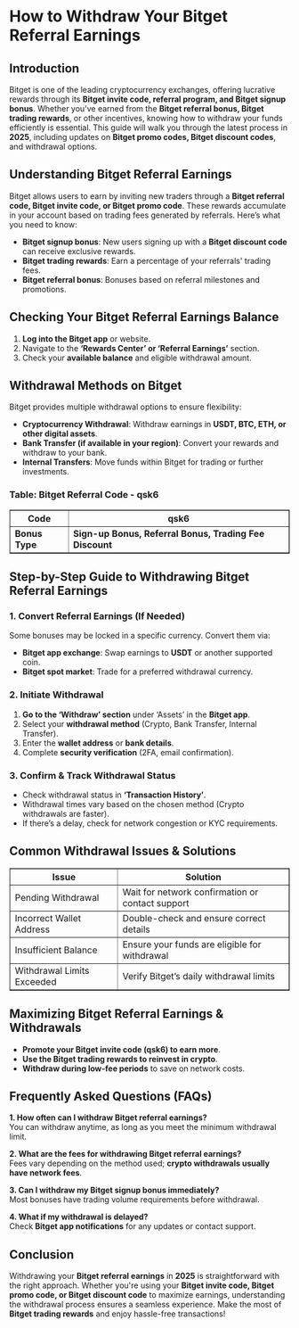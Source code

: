 <h1>How to Withdraw Your Bitget Referral Earnings</h1>
<h2>Introduction</h2>
<p>Bitget is one of the leading cryptocurrency exchanges, offering lucrative rewards through its <strong>Bitget invite code, referral program, and Bitget signup bonus</strong>. Whether you’ve earned from the <strong>Bitget referral bonus, Bitget trading rewards</strong>, or other incentives, knowing how to withdraw your funds efficiently is essential. This guide will walk you through the latest process in <strong>2025</strong>, including updates on <strong>Bitget promo codes, Bitget discount codes</strong>, and withdrawal options.</p>

<h2>Understanding Bitget Referral Earnings</h2>
<p>Bitget allows users to earn by inviting new traders through a <strong>Bitget referral code, Bitget invite code, or Bitget promo code</strong>. These rewards accumulate in your account based on trading fees generated by referrals. Here’s what you need to know:</p>
<ul>
    <li><strong>Bitget signup bonus</strong>: New users signing up with a <strong>Bitget discount code</strong> can receive exclusive rewards.</li>
    <li><strong>Bitget trading rewards</strong>: Earn a percentage of your referrals' trading fees.</li>
    <li><strong>Bitget referral bonus</strong>: Bonuses based on referral milestones and promotions.</li>
</ul>

<h2>Checking Your Bitget Referral Earnings Balance</h2>
<ol>
    <li><strong>Log into the Bitget app</strong> or website.</li>
    <li>Navigate to the <strong>‘Rewards Center’ or ‘Referral Earnings’</strong> section.</li>
    <li>Check your <strong>available balance</strong> and eligible withdrawal amount.</li>
</ol>

<h2>Withdrawal Methods on Bitget</h2>
<p>Bitget provides multiple withdrawal options to ensure flexibility:</p>
<ul>
    <li><strong>Cryptocurrency Withdrawal</strong>: Withdraw earnings in <strong>USDT, BTC, ETH, or other digital assets</strong>.</li>
    <li><strong>Bank Transfer (if available in your region)</strong>: Convert your rewards and withdraw to your bank.</li>
    <li><strong>Internal Transfers</strong>: Move funds within Bitget for trading or further investments.</li>
</ul>

<h3>Table: Bitget Referral Code - qsk6</h3>
<table border="1">
    <tr>
        <th>Code</th>
        <th>qsk6</th>
    </tr>
    <tr>
        <td><strong>Bonus Type</strong></td>
        <td><strong>Sign-up Bonus, Referral Bonus, Trading Fee Discount</strong></td>
    </tr>
</table>

<h2>Step-by-Step Guide to Withdrawing Bitget Referral Earnings</h2>

<h3>1. Convert Referral Earnings (If Needed)</h3>
<p>Some bonuses may be locked in a specific currency. Convert them via:</p>
<ul>
    <li><strong>Bitget app exchange</strong>: Swap earnings to <strong>USDT</strong> or another supported coin.</li>
    <li><strong>Bitget spot market</strong>: Trade for a preferred withdrawal currency.</li>
</ul>

<h3>2. Initiate Withdrawal</h3>
<ol>
    <li><strong>Go to the ‘Withdraw’ section</strong> under ‘Assets’ in the <strong>Bitget app</strong>.</li>
    <li>Select your <strong>withdrawal method</strong> (Crypto, Bank Transfer, Internal Transfer).</li>
    <li>Enter the <strong>wallet address</strong> or <strong>bank details</strong>.</li>
    <li>Complete <strong>security verification</strong> (2FA, email confirmation).</li>
</ol>

<h3>3. Confirm & Track Withdrawal Status</h3>
<ul>
    <li>Check withdrawal status in <strong>‘Transaction History’</strong>.</li>
    <li>Withdrawal times vary based on the chosen method (Crypto withdrawals are faster).</li>
    <li>If there’s a delay, check for network congestion or KYC requirements.</li>
</ul>

<h2>Common Withdrawal Issues & Solutions</h2>
<table border="1">
    <tr>
        <th>Issue</th>
        <th>Solution</th>
    </tr>
    <tr>
        <td>Pending Withdrawal</td>
        <td>Wait for network confirmation or contact support</td>
    </tr>
    <tr>
        <td>Incorrect Wallet Address</td>
        <td>Double-check and ensure correct details</td>
    </tr>
    <tr>
        <td>Insufficient Balance</td>
        <td>Ensure your funds are eligible for withdrawal</td>
    </tr>
    <tr>
        <td>Withdrawal Limits Exceeded</td>
        <td>Verify Bitget’s daily withdrawal limits</td>
    </tr>
</table>

<h2>Maximizing Bitget Referral Earnings & Withdrawals</h2>
<ul>
    <li><strong>Promote your Bitget invite code (qsk6) to earn more</strong>.</li>
    <li><strong>Use the Bitget trading rewards to reinvest in crypto</strong>.</li>
    <li><strong>Withdraw during low-fee periods</strong> to save on network costs.</li>
</ul>

<h2>Frequently Asked Questions (FAQs)</h2>
<p><strong>1. How often can I withdraw Bitget referral earnings?</strong><br>
You can withdraw anytime, as long as you meet the minimum withdrawal limit.</p>

<p><strong>2. What are the fees for withdrawing Bitget referral earnings?</strong><br>
Fees vary depending on the method used; <strong>crypto withdrawals usually have network fees</strong>.</p>

<p><strong>3. Can I withdraw my Bitget signup bonus immediately?</strong><br>
Most bonuses have trading volume requirements before withdrawal.</p>

<p><strong>4. What if my withdrawal is delayed?</strong><br>
Check <strong>Bitget app notifications</strong> for any updates or contact support.</p>

<h2>Conclusion</h2>
<p>Withdrawing your <strong>Bitget referral earnings</strong> in <strong>2025</strong> is straightforward with the right approach. Whether you're using your <strong>Bitget invite code, Bitget promo code, or Bitget discount code</strong> to maximize earnings, understanding the withdrawal process ensures a seamless experience. Make the most of <strong>Bitget trading rewards</strong> and enjoy hassle-free transactions!</p>
